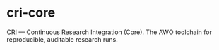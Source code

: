 # cri-core
CRI — Continuous Research Integration (Core). The AWO toolchain for reproducible, auditable research runs.

